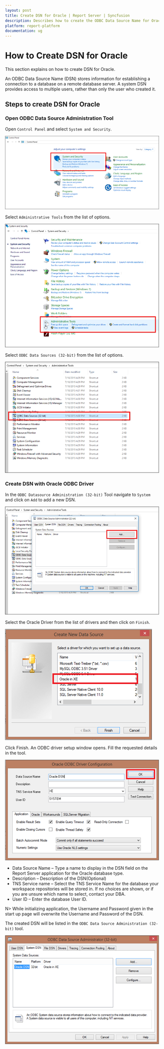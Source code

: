 ```yaml
---
layout: post
title: Create DSN for Oracle | Report Server | Syncfusion
description: Describes how to create the ODBC Data Source Name for Oracle database to connect with the Bold Reports On-Premise.
platform: report-platform
documentation: ug
---
```


# How to Create DSN for Oracle

This section explains on how to create DSN for Oracle.

An ODBC Data Source Name (DSN) stores information for establishing a connection to a database on a remote database server. A system DSN provides access to multiple users, rather than only the user who created it.

## Steps to create DSN for Oracle

### Open ODBC Data Source Administration Tool

Open `Control Panel` and select `System and Security`.

 ![Control Panel Home](/static/assets/on-premise/images/how-to/control-panel-home.png)

Select `Administrative Tools` from the list of options.

 ![Select Administrative Tools](/static/assets/on-premise/images/how-to/select-administrative-tools.png)

Select `ODBC Data Sources (32-bit)` from the list of options.

 ![Select ODBC Tool](/static/assets/on-premise/images/how-to/select-odbc-tool.png)

### Create DSN with Oracle ODBC Driver

In the `ODBC Datasource Administration (32-bit)` Tool navigate to `System` and click on `Add` to add a new DSN.

![Add new DSN](/static/assets/on-premise/images/how-to/add-new-dsn.png)

Select the Oracle Driver from the list of drivers and then click on `Finish`.

![Select ODBC Driver](/static/assets/on-premise/images/how-to/odbc-drivers.png)

Click Finish. An ODBC driver setup window opens. Fill the requested details in the tool.

![ODBC Configuration](/static/assets/on-premise/images/how-to/oracle-connection-details.png)

* Data Source Name – Type a name to display in the DSN field on the Report Server application for the Oracle database type.
* Description – Description of the DSN(Optional)
* TNS Service name – Select the TNS Service Name for the database your workspace repositories will be stored in. If no choices are shown, or if you are unsure which name to select, contact your DBA.
* User ID – Enter the database User ID.

N> While initializing application, the Username and Password given in the start up page will overwrite the Username and Password of the DSN.

The created DSN will be listed in the `ODBC Data Source Administration (32-bit)` tool.

![DSN list](/static/assets/on-premise/images/how-to/oracle-dsn-list.png)
